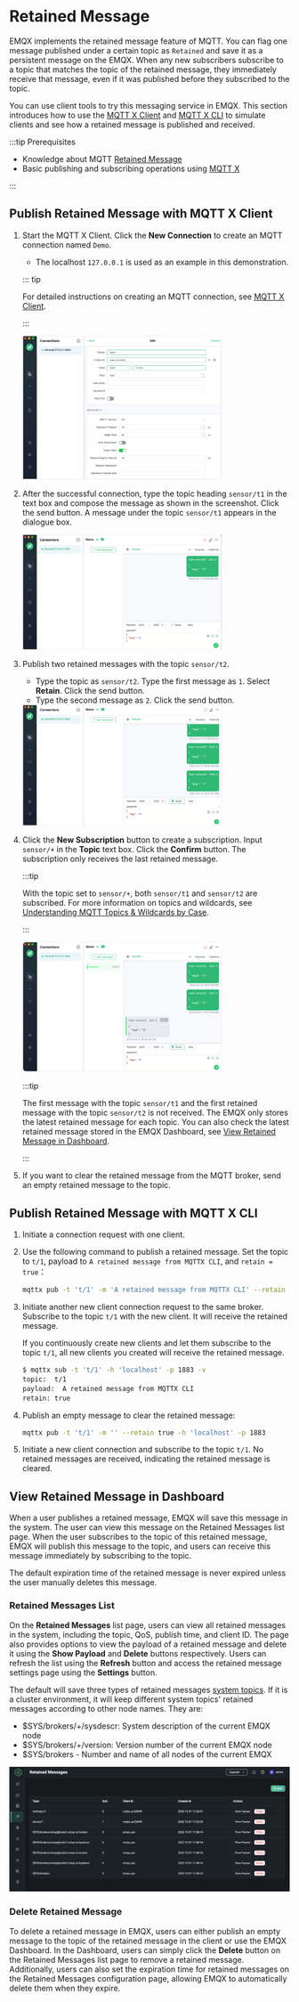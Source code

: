 # Retained Message

EMQX implements the retained message feature of MQTT. You can flag one message published under a certain topic as `Retained` and save it as a persistent message on the EMQX. When any new subscribers subscribe to a topic that matches the topic of the retained message, they immediately receive that message, even if it was published before they subscribed to the topic.

You can use client tools to try this messaging service in EMQX. This section introduces how to use the [MQTT X Client](https://mqttx.app/) and [MQTT X CLI](https://mqttx.app/cli) to simulate clients and see how a retained message is published and received.

:::tip Prerequisites

- Knowledge about MQTT [Retained Message](./mqtt-concepts.md)
- Basic publishing and subscribing operations using [MQTT X](./publish-and-subscribe.md)

:::

## Publish Retained Message with MQTT X Client

1. Start the MQTT X Client. Click the **New Connection** to create an MQTT connection named `Demo`.

   - The localhost `127.0.0.1` is used as an example in this demonstration.

   ::: tip

   For detailed instructions on creating an MQTT connection, see [MQTT X Client](./publish-and-subscribe.md).

   :::

   <img src="./assets/Configure-new-connection-general.png" alt="Configure-new-connection-general" style="zoom:35%;" />

3. After the successful connection, type the topic heading `sensor/t1` in the text box and compose the message as shown in the screenshot. Click the send button. A message under the topic `sensor/t1` appears in the dialogue box.

   <img src="./assets/Publish-message-1.png" alt="Publish-message-1" style="zoom:35%;" />

4. Publish two retained messages with the topic `sensor/t2`. 

   - Type the topic as `sensor/t2`. Type the first message as `1`. Select **Retain**. Click the send button.
   - Type the second message as `2`. Click the send button.

   <img src="./assets/Publish-message-2.png" alt="Publish-message-2" style="zoom:35%;" />

5. Click the **New Subscription** button to create a subscription. Input `sensor/+` in the **Topic** text box. Click the **Confirm** button. The subscription only receives the last retained message. 

   :::tip

   With the topic set to `sensor/+`, both `sensor/t1` and `sensor/t2` are subscribed. For more information on topics and wildcards, see [Understanding MQTT Topics & Wildcards by Case](https://www.emqx.com/en/blog/advanced-features-of-mqtt-topics).

   :::

   <img src="./assets/Receive-retained-message.png" alt="Receive-retained-message" style="zoom:35%;" />

   :::tip

   The first message with the topic `sensor/t1` and the first retained message with the topic `sensor/t2` is not received. The EMQX only stores the latest retained message for each topic. You can also check the latest retained message stored in the EMQX Dashboard, see [View Retained Message in Dashboard](#view-retained-message-in-dashboard).

   :::  

6. If you want to clear the retained message from the MQTT broker, send an empty retained message to the topic.

## Publish Retained Message with MQTT X CLI

1. Initiate a connection request with one client. 

1. Use the following command to publish a retained message. Set the topic to `t/1`, payload to `A retained message from MQTTX CLI`,  and `retain = true`：

   ```bash
   mqttx pub -t 't/1' -m 'A retained message from MQTTX CLI' --retain true -h 'localhost' -p 1883
   ```

3. Initiate another new client connection request to the same broker. Subscribe to the topic `t/1` with the new client. It will receive the retained message. 

   If you continuously create new clients and let them subscribe to the topic `t/1`, all new clients you created will receive the retained message.

   ```bash
   $ mqttx sub -t 't/1' -h 'localhost' -p 1883 -v
   topic:  t/1
   payload:  A retained message from MQTTX CLI
   retain: true
   ```

3. Publish an empty message to clear the retained message:

   ```bash
   mqttx pub -t 't/1' -m '' --retain true -h 'localhost' -p 1883
   ```

4. Initiate a new client connection and subscribe to the topic `t/1`. No retained messages are received, indicating the retained message is cleared. 

## View Retained Message in Dashboard

When a user publishes a retained message, EMQX will save this message in the system. The user can view this message on the Retained Messages list page. When the user subscribes to the topic of this retained message, EMQX will publish this message to the topic, and users can receive this message immediately by subscribing to the topic.

The default expiration time of the retained message is never expired unless the user manually deletes this message.

### Retained Messages List

On the **Retained Messages** list page, users can view all retained messages in the system, including the topic, QoS, publish time, and client ID. The page also provides options to view the payload of a retained message and delete it using the **Show Payload** and **Delete** buttons respectively. Users can refresh the list using the **Refresh** button and access the retained message settings page using the **Settings** button.

The default will save three types of retained messages [system topics](./mqtt-concepts.md). If it is a cluster environment, it will keep different system topics' retained messages according to other node names. They are:

- $SYS/brokers/+/sysdescr: System description of the current EMQX node
- $SYS/brokers/+/version: Version number of the current EMQX node
- $SYS/brokers - Number and name of all nodes of the current EMQX

![retained-messages](./assets/retained-messages.png)

### Delete Retained Message

To delete a retained message in EMQX, users can either publish an empty message to the topic of the retained message in the client or use the EMQX Dashboard. In the Dashboard, users can simply click the **Delete** button on the Retained Messages list page to remove a retained message. Additionally, users can also set the expiration time for retained messages on the Retained Messages configuration page, allowing EMQX to automatically delete them when they expire.